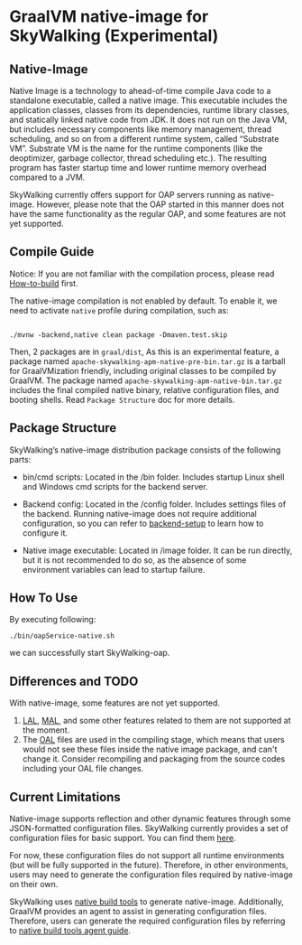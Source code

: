 # GraalVM native-image for SkyWalking (Experimental)

## Native-Image
Native Image is a technology to ahead-of-time compile Java code to a standalone executable, called a native image. 
This executable includes the application classes, classes from its dependencies, runtime library classes, 
and statically linked native code from JDK. It does not run on the Java VM, but includes necessary components like memory management, thread scheduling, and so on from a different runtime system, called “Substrate VM”. 
Substrate VM is the name for the runtime components (like the deoptimizer, garbage collector, thread scheduling etc.).
The resulting program has faster startup time and lower runtime memory overhead compared to a JVM.

SkyWalking currently offers support for OAP servers running as native-image. However, please note that the OAP started in this manner does not have the same functionality as the regular OAP, and some features are not yet supported.

## Compile Guide
Notice: If you are not familiar with the compilation process, please read [How-to-build](../../guides/How-to-build.md) first.

The native-image compilation is not enabled by default. To enable it, we need to activate `native` profile during compilation, such as:

```shell

./mvnw -backend,native clean package -Dmaven.test.skip

```

Then, 2 packages are in `graal/dist`,
As this is an experimental feature, a package named `apache-skywalking-apm-native-pre-bin.tar.gz` is a tarball for GraalVMization friendly, including original classes to be compiled by GraalVM.
The package named `apache-skywalking-apm-native-bin.tar.gz` includes the final compiled native binary, relative configuration files, and booting shells. Read `Package Structure` doc for more details.

## Package Structure

SkyWalking’s native-image distribution package consists of the following parts:

* bin/cmd scripts: Located in the /bin folder. Includes startup Linux shell and Windows cmd scripts for the backend server.

* Backend config: Located in the /config folder. Includes settings files of the backend. Running native-image does not require additional configuration, so you can refer to [backend-setup](backend-setup.md) to learn how to configure it.

* Native image executable: Located in /image folder. It can be run directly, but it is not recommended to do so, as the absence of some environment variables can lead to startup failure. 

## How To Use
By executing following:

```shell
./bin/oapService-native.sh 
```
we can successfully start SkyWalking-oap.

## Differences and TODO
With native-image, some features are not yet supported.

1. [LAL](../../concepts-and-designs/lal.md), [MAL](../../concepts-and-designs/mal.md), and some other features related to them are not supported at the moment.
2. The [OAL](../../concepts-and-designs/oal.md) files are used in the compiling stage, which means that users would not see these files inside the native image package, and can't change it. Consider recompiling and packaging from the source codes including your OAL file changes.

## Current Limitations
Native-image supports reflection and other dynamic features through some JSON-formatted configuration files. SkyWalking currently provides a set of configuration files for basic support. You can find them [here](../../../../graal/graal-server-starter/src/main/resources/META-INF/native-image/main).

For now, these configuration files do not support all runtime environments (but will be fully supported in the future). Therefore, in other environments, users may need to generate the configuration files required by native-image on their own.

SkyWalking uses [native build tools](https://graalvm.github.io/native-build-tools/latest/maven-plugin.html) to generate native-image. Additionally, GraalVM provides an agent to assist in generating configuration files. Therefore, users can generate the required configuration files by referring to [native build tools agent guide](https://graalvm.github.io/native-build-tools/latest/maven-plugin.html#agent-support).

